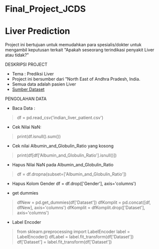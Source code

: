 # Final_Project_JCDS
# Liver Prediction
Project ini bertujuan untuk memudahkan para spesialis/dokter untuk mengambil keputusan terkait "Apakah seseorang terindikasi penyakit Liver atau tidak?"

DESKRIPSI PROJECT
- Tema : Prediksi Liver 
- Project ini bersumber dari "North East of Andhra Pradesh, India.
- Semua data adalah pasien Liver
- [Sumber Dataset](https://www.kaggle.com/uciml/indian-liver-patient-records)

PENGOLAHAN DATA
- Baca Data :

> df = pd.read_csv('indian_liver_patient.csv')

- Cek Nilai NaN:

> print(df.isnull().sum())

- Cek nilai Albumin_and_Globulin_Ratio yang kosong
> print(df[df['Albumin_and_Globulin_Ratio'].isnull()])

- Hapus Nilai NaN pada Albumin_and_Globulin_Ratio
> df = df.dropna(subset=['Albumin_and_Globulin_Ratio'])

- Hapus Kolom Gender 
df = df.drop(['Gender'], axis='columns')

- get dummies
> dfNew = pd.get_dummies(df['Dataset'])
> dfKomplit = pd.concat([df, dfNew], axis='columns')
> dfKomplit = dfKomplit.drop(['Dataset'], axis='columns')

-  Label Encoder
> from sklearn.preprocessing import LabelEncoder
> label = LabelEncoder()
> dfLabel = label.fit_transform(df['Dataset'])
> df['Dataset'] = label.fit_transform(df['Dataset'])


